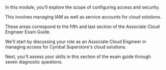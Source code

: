 In this module, you'll explore the scope of configuring access and security.

This involves managing IAM as well as service accounts for cloud solutions.

These areas correspond to the fifth and last section of the Associate Cloud Engineer Exam Guide.

We'll start by discussing your role as an Associate Cloud Engineer in managing access for Cymbal Superstore's cloud solutions.

Next, you'll assess your skills in this section of the exam guide through seven diagnostic questions.